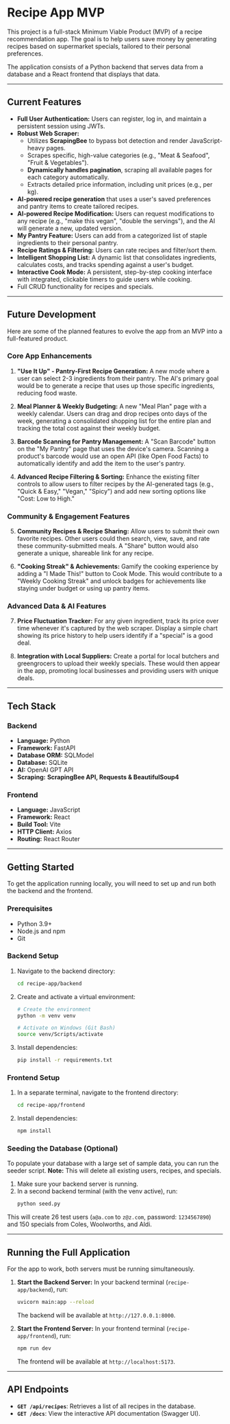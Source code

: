 # Recipe App MVP

This project is a full-stack Minimum Viable Product (MVP) of a recipe recommendation app. The goal is to help users save money by generating recipes based on supermarket specials, tailored to their personal preferences.

The application consists of a Python backend that serves data from a database and a React frontend that displays that data.

---

## Current Features

- **Full User Authentication:** Users can register, log in, and maintain a persistent session using JWTs.
- **Robust Web Scraper:**
    - Utilizes **ScrapingBee** to bypass bot detection and render JavaScript-heavy pages.
    - Scrapes specific, high-value categories (e.g., "Meat & Seafood", "Fruit & Vegetables").
    - **Dynamically handles pagination**, scraping all available pages for each category automatically.
    - Extracts detailed price information, including unit prices (e.g., per kg).
- **AI-powered recipe generation** that uses a user's saved preferences and pantry items to create tailored recipes.
- **AI-powered Recipe Modification:** Users can request modifications to any recipe (e.g., "make this vegan", "double the servings"), and the AI will generate a new, updated version.
- **My Pantry Feature:** Users can add from a categorized list of staple ingredients to their personal pantry.
- **Recipe Ratings & Filtering:** Users can rate recipes and filter/sort them.
- **Intelligent Shopping List:** A dynamic list that consolidates ingredients, calculates costs, and tracks spending against a user's budget.
- **Interactive Cook Mode:** A persistent, step-by-step cooking interface with integrated, clickable timers to guide users while cooking.
- Full CRUD functionality for recipes and specials.

---

## Future Development

Here are some of the planned features to evolve the app from an MVP into a full-featured product.

### Core App Enhancements
1.  **"Use It Up" - Pantry-First Recipe Generation:** A new mode where a user can select 2-3 ingredients from their pantry. The AI's primary goal would be to generate a recipe that uses up those specific ingredients, reducing food waste.

2.  **Meal Planner & Weekly Budgeting:** A new "Meal Plan" page with a weekly calendar. Users can drag and drop recipes onto days of the week, generating a consolidated shopping list for the entire plan and tracking the total cost against their weekly budget.

3.  **Barcode Scanning for Pantry Management:** A "Scan Barcode" button on the "My Pantry" page that uses the device's camera. Scanning a product's barcode would use an open API (like Open Food Facts) to automatically identify and add the item to the user's pantry.

4.  **Advanced Recipe Filtering & Sorting:** Enhance the existing filter controls to allow users to filter recipes by the AI-generated tags (e.g., "Quick & Easy," "Vegan," "Spicy") and add new sorting options like "Cost: Low to High."

### Community & Engagement Features
5.  **Community Recipes & Recipe Sharing:** Allow users to submit their own favorite recipes. Other users could then search, view, save, and rate these community-submitted meals. A "Share" button would also generate a unique, shareable link for any recipe.

6.  **"Cooking Streak" & Achievements:** Gamify the cooking experience by adding a "I Made This!" button to Cook Mode. This would contribute to a "Weekly Cooking Streak" and unlock badges for achievements like staying under budget or using up pantry items.

### Advanced Data & AI Features
7.  **Price Fluctuation Tracker:** For any given ingredient, track its price over time whenever it's captured by the web scraper. Display a simple chart showing its price history to help users identify if a "special" is a good deal.

8.  **Integration with Local Suppliers:** Create a portal for local butchers and greengrocers to upload their weekly specials. These would then appear in the app, promoting local businesses and providing users with unique deals.

---

## Tech Stack

### Backend
- **Language:** Python
- **Framework:** FastAPI
- **Database ORM:** SQLModel
- **Database:** SQLite
- **AI:** OpenAI GPT API
- **Scraping:** **ScrapingBee API, Requests & BeautifulSoup4**

### Frontend
- **Language:** JavaScript
- **Framework:** React
- **Build Tool:** Vite
- **HTTP Client:** Axios
- **Routing:** React Router

---

## Getting Started
To get the application running locally, you will need to set up and run both the backend and the frontend.

### Prerequisites
- Python 3.9+
- Node.js and npm
- Git

### Backend Setup
1.  Navigate to the backend directory:
    ```sh
    cd recipe-app/backend
    ```

2.  Create and activate a virtual environment:
    ```sh
    # Create the environment
    python -m venv venv

    # Activate on Windows (Git Bash)
    source venv/Scripts/activate
    ```

3.  Install dependencies:
    ```sh
    pip install -r requirements.txt
    ```

### Frontend Setup
1.  In a separate terminal, navigate to the frontend directory:
    ```sh
    cd recipe-app/frontend
    ```

2.  Install dependencies:
    ```sh
    npm install
    ```

### Seeding the Database (Optional)
To populate your database with a large set of sample data, you can run the seeder script.
**Note:** This will delete all existing users, recipes, and specials.

1.  Make sure your backend server is running.
2.  In a second backend terminal (with the venv active), run:
    ```sh
    python seed.py
    ```
This will create 26 test users (`a@a.com` to `z@z.com`, password: `1234567890`) and 150 specials from Coles, Woolworths, and Aldi.

---

## Running the Full Application
For the app to work, both servers must be running simultaneously.

1.  **Start the Backend Server:**
    In your backend terminal (`recipe-app/backend`), run:
    ```sh
    uvicorn main:app --reload
    ```
    The backend will be available at `http://127.0.0.1:8000`.

2.  **Start the Frontend Server:**
    In your frontend terminal (`recipe-app/frontend`), run:
    ```sh
    npm run dev
    ```
    The frontend will be available at `http://localhost:5173`.

---

## API Endpoints
- **`GET /api/recipes`**: Retrieves a list of all recipes in the database.
- **`GET /docs`**: View the interactive API documentation (Swagger UI).